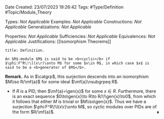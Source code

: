 <div class="topSpace"></div>

Date Created: 23/07/2023 19:26:42
Tags: #Type/Definition #Topic/Module_Theory

Types: <i>Not Applicable</i>
Examples: <i>Not Applicable</i>
Constructions: <i>Not Applicable</i>
Generalizations: <i>Not Applicable</i>

Properties: <i>Not Applicable</i>
Sufficiencies: <i>Not Applicable</i>
Equivalences: <i>Not Applicable</i>
Justifications: [[Isomorphism Theorems]]

``` ad-Definition
title: Definition.

An $R$-module $M$ is said to be <b>cyclic</b> if $\phi:F^R\!\l(x\r)\onto M$ for some $x\in M$, in which case $x$ is said to be a <b>generator of $M$</b>.

```

<b>Remark.</b> As in $\catgrp$, this surjection descends into an isomorphism $M\iso R/\mf{a}$ for some ideal $\mf{a}\nsubgrpeq R$.
* If $R$ is a PID, then $\mf{a}=\gen{x}$ for some $x\in R$. Furthermore, there is an exact sequence $0\to\gen{x}\to R\to R/\!\gen{x}\to0$, from which it follows that either $M$ is trivial or $M\iso\gen{x}$. Thus we have a surjection $\phi:F^R\!\l(x\r)\onto M$, so cyclic modules over PIDs are of the form $R/\mf{a}$.<span style="float:right;">$\blacklozenge$</span>
